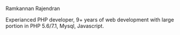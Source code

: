 

Ramkannan Rajendran

Experianced PHP developer, 9+ years of web development with large portion in PHP 5.6/7.1, Mysql, Javascript. 
